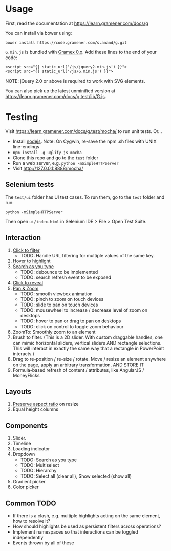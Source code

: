Usage
=====

First, read the documentation at <https://learn.gramener.com/docs/g>

You can install via bower using:

    bower install https://code.gramener.com/s.anand/g.git

`G.min.js` is bundled with [Gramex 0.x](/s.anand/vis/). Add these lines to the
end of your code:

    <script src="{{ static_url('/js/jquery2.min.js') }}">
    <script src="{{ static_url('/js/G.min.js') }}">

NOTE: jQuery 2.0 or above is required to work with SVG elements.

You can also pick up the latest unminified version at
<https://learn.gramener.com/docs/g.test/lib/G.js>.

Testing
=======

Visit <https://learn.gramener.com/docs/g.test/mocha/> to run unit tests.
Or...

- Install [nodejs](http://nodejs.org/). Note: On Cygwin, re-save the npm .sh files with UNIX line-endings
- `npm install -g uglify-js mocha`
- Clone this repo and go to the `test` folder
- Run a web server, e.g. `python -mSimpleHTTPServer`
- Visit <http://127.0.0.1:8888/mocha/>

Selenium tests
--------------

The `test/ui` folder has UI test cases. To run them, go to the `test` folder
and run:

    python -mSimpleHTTPServer

Then open `ui/index.html` in Selenium IDE > File > Open Test Suite.


Interaction
-----------

1. [Click to filter](https://learn.gramener.com/docs/g#urlfilter)
    - TODO: Handle URL filtering for multiple values of the same key.
1. [Hover to highlight](https://learn.gramener.com/docs/g#highlight)
1. [Search as you type](https://learn.gramener.com/docs/g#search)
    - TODO: debounce to be implemented
    - TODO: search refresh event to be exposed
1. [Click to reveal](https://learn.gramener.com/docs/g#reveal)
1. [Pan & Zoom](https://learn.gramener.com/docs/g#panzoom)
    - TODO: smooth viewbox animation
    - TODO: pinch to zoom on touch devices
    - TODO: slide to pan on touch devices
    - TODO: mousewheel to increase / decrease level of zoom on desktops
    - TODO: hover to pan or drag to pan on desktops
    - TODO: click on control to toggle zoom behaviour
1. ZoomTo: Smoothly zoom to an element
1. Brush to filter. (This is a 2D slider. With custom draggable handles, one can mimic horizontal sliders, vertical sliders AND rectangle selections. This will interact in exactly the same way that a rectangle in PowerPoint interacts.)
1. Drag to re-position / re-size / rotate. Move / resize an element anywhere on the page, apply an arbitrary transformation, AND STORE IT
1. Formula-based refresh of content / attributes, like AngularJS / MoneyFlicks

Layouts
-------

1. [Preserve aspect ratio](https://learn.gramener.com/docs/g#panzoom) on resize
1. Equal height columns

Components
----------

1. Slider.
1. Timeline
1. Loading indicator
1. Dropdown
    - TODO: Search as you type
    - TODO: Multiselect
    - TODO: Hierarchy
    - TODO: Select all (clear all), Show selected (show all)
1. Gradient picker
1. Color picker

Common TODO
-----------

- If there is a clash, e.g. multiple highlights acting on the same element, how to resolve it?
- How should highlights be used as persistent filters across operations?
- Implement namespaces so that interactions can be toggled independently
- Events thrown by all of these
